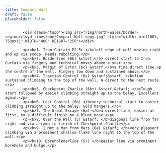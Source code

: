 ```yaml
---
title: Compact Wall
draft: false
placeholder: false
---
```





            <div class="topo"><img src="/img/north-wales/border-region/clwyd-limestone/Compact-Wall-copy.jpg" style="width: min(100%, 750px);" WIDTH="400" HEIGHT="250"></div>

            <p><b>1. Iron Curtain E2 5c </b>left edge of wall moving right and up via scoop. Needs rebolting.</p>
            <p><b>2. Borderline (6b) &starf;</b> direct start to Iron Curtain via fingery and technical moves above a scar.</p>
            <p><b>3. Margin of Error (6c) &starf;</b>a fine direct line up the centre of the wall. Fingery low down and sustained above.</p>
            <p><b>4. Traction Control (6c) &starf;&starf; </b>fine sustained climbing to the top of the wall. A direct to the next route.</p>
            <p><b>5. Checkpoint Charlie (6b+) &starf;&starf; </b>Tough start followed by easier climbing straight up to the belay. Excellent again.</p>
            <p><b>6. Lost Control (6b) </b>very technical start to easier climbing straight up to the belay. Gold hangers.</p>
            <p><b>7. The Great Escape (6a) </b>a direct line, easier at first, to a difficult finish on a blunt nose.</p>
            <p><b>8. Over the Wall (5) &starf; </b>diagonal line from far right and via a ramp to finish of Checkpoint Charlie</p>
            <p><b>9. I Met a Man from Mars (6a) &starf; </b>very pleasant climbing via a prominent shallow flake line right to the top of the wall.</p>
            <p><b>10. Boreholederline (5+) </b>easier line via prominent borehole and bulge.</p>

